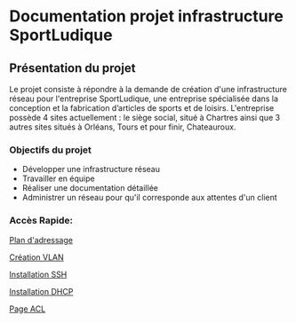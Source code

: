 # Documentation projet infrastructure SportLudique
## Présentation du projet
Le projet consiste à répondre à la demande de création d'une infrastructure réseau pour l'entreprise SportLudique, une entreprise spécialisée dans la conception et la fabrication d’articles de sports et de loisirs. L'entreprise possède 4 sites actuellement : le siège social, situé à Chartres ainsi que 3 autres sites situés à Orléans, Tours et pour finir, Chateauroux. 

### Objectifs du projet 

* Développer une infrastructure réseau
* Travailler en équipe 
* Réaliser une documentation détaillée
* Administrer un réseau pour qu'il corresponde aux attentes d'un client

### Accès Rapide:

[Plan d'adressage](./adressage)

[Création VLAN](./vlan)

[Installation SSH](./ssh)

[Installation DHCP](./DHCP)

[Page ACL](./ACL)